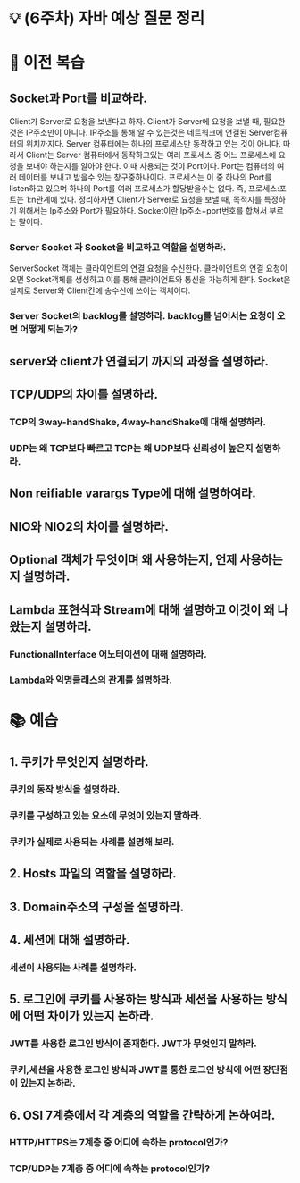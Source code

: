 # 💡 (6주차) 자바 예상 질문 정리

# 📜 이전 복습

## Socket과 Port를 비교하라.
Client가 Server로 요청을 보낸다고 하자. Client가 Server에 요청을 보낼 때, 필요한것은 IP주소만이 아니다. IP주소를 통해 알 수 있는것은 네트워크에 연결된 Server컴퓨터의 위치까지다. Server 컴퓨터에는 하나의 프로세스만 동작하고 있는 것이 아니다. 따라서 Client는 Server 컴퓨터에서 동작하고있는 여러 프로세스 중 어느 프로세스에 요청을 보내야 하는지를 알아야 한다. 이때 사용되는 것이 Port이다. Port는 컴퓨터의 여러 데이터를 보내고 받을수 있는 창구중하나이다. 프로세스는 이 중 하나의 Port를 listen하고 있으며 하나의 Port를 여러 프로세스가 할당받을수는 없다.
즉, 프로세스:포트는 1:n관계에 있다.
정리하자면 Client가 Server로 요청을 보낼 때, 목적지를 특정하기 위해서는 Ip주소와 Port가 필요하다. Socket이란 Ip주소+port번호를 합쳐서 부르는 말이다.

### Server Socket 과 Socket을 비교하고 역할을 설명하라.
ServerSocket 객체는 클라이언트의 연결 요청을 수신한다. 클라이언트의 연결 요청이 오면 Socket객체를 생성하고 이를 통해 클라이언트와 통신을 가능하게 한다.
Socket은 실제로 Server와 Client간에 송수신에 쓰이는 객체이다.


### Server Socket의 backlog를 설명하라. backlog를 넘어서는 요청이 오면 어떻게 되는가?

## server와 client가 연결되기 까지의 과정을 설명하라.

## TCP/UDP의 차이를 설명하라.

### TCP의 3way-handShake, 4way-handShake에 대해 설명하라.

### UDP는 왜 TCP보다 빠르고 TCP는 왜 UDP보다 신뢰성이 높은지 설명하라.

## Non reifiable varargs Type에 대해 설명하여라.

## NIO와 NIO2의 차이를 설명하라.

## Optional 객체가 무엇이며 왜 사용하는지, 언제 사용하는지 설명하라.

## Lambda 표현식과 Stream에 대해 설명하고 이것이 왜 나왔는지 설명하라.

### FunctionalInterface 어노테이션에 대해 설명하라.

### Lambda와 익명클래스의 관계를 설명하라.


# 📚 예습

## 1. 쿠키가 무엇인지 설명하라.

### 쿠키의 동작 방식을 설명하라.

### 쿠키를 구성하고 있는 요소에 무엇이 있는지 말하라.

### 쿠키가 실제로 사용되는 사례를 설명해 보라.

## 2. Hosts 파일의 역할을 설명하라.

## 3. Domain주소의 구성을 설명하라.

## 4. 세션에 대해 설명하라.

### 세션이 사용되는 사례를 설명하라.

## 5. 로그인에 쿠키를 사용하는 방식과 세션을 사용하는 방식에 어떤 차이가 있는지 논하라.

### JWT를 사용한 로그인 방식이 존재한다. JWT가 무엇인지 말하라.

### 쿠키,세션을 사용한 로그인 방식과 JWT를 통한 로그인 방식에 어떤 장단점이 있는지 논하라.

## 6. OSI 7계층에서 각 계층의 역할을 간략하게 논하여라.

### HTTP/HTTPS는 7계층 중 어디에 속하는 protocol인가?

### TCP/UDP는 7계층 중 어디에 속하는 protocol인가?


